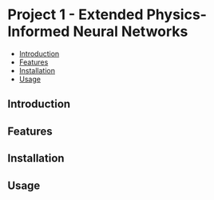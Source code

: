 # Project 1 - Extended Physics-Informed Neural Networks <!-- omit in toc -->

- [Introduction](#introduction)
- [Features](#features)
- [Installation](#installation)
- [Usage](#usage)
  
## Introduction

## Features



## Installation

## Usage



